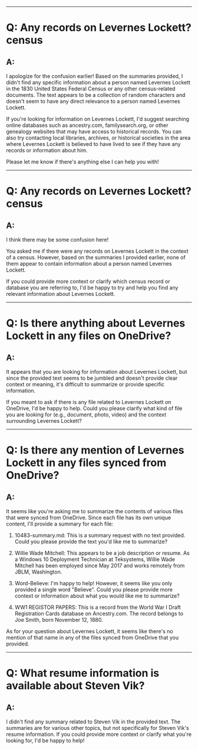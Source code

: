 
---

# Q: Any records on Levernes Lockett? census

## A:
I apologize for the confusion earlier! Based on the summaries provided, I didn't find any specific information about a person named Levernes Lockett in the 1830 United States Federal Census or any other census-related documents. The text appears to be a collection of random characters and doesn't seem to have any direct relevance to a person named Levernes Lockett.

If you're looking for information on Levernes Lockett, I'd suggest searching online databases such as ancestry.com, familysearch.org, or other genealogy websites that may have access to historical records. You can also try contacting local libraries, archives, or historical societies in the area where Levernes Lockett is believed to have lived to see if they have any records or information about him.

Please let me know if there's anything else I can help you with!

---

# Q: Any records on Levernes Lockett? census

## A:
I think there may be some confusion here!

You asked me if there were any records on Levernes Lockett in the context of a census. However, based on the summaries I provided earlier, none of them appear to contain information about a person named Levernes Lockett.

If you could provide more context or clarify which census record or database you are referring to, I'd be happy to try and help you find any relevant information about Levernes Lockett.

---

# Q: Is there anything about Levernes Lockett in any files on OneDrive?

## A:
It appears that you are looking for information about Levernes Lockett, but since the provided text seems to be jumbled and doesn't provide clear context or meaning, it's difficult to summarize or provide specific information.

If you meant to ask if there is any file related to Levernes Lockett on OneDrive, I'd be happy to help. Could you please clarify what kind of file you are looking for (e.g., document, photo, video) and the context surrounding Levernes Lockett?

---

# Q: Is there any mention of Levernes Lockett in any files synced from OneDrive?

## A:
It seems like you're asking me to summarize the contents of various files that were synced from OneDrive. Since each file has its own unique content, I'll provide a summary for each file:

1. 10483-summary.md: This is a summary request with no text provided. Could you please provide the text you'd like me to summarize?

2. Willie Wade Mitchell: This appears to be a job description or resume. As a Windows 10 Deployment Technician at Teksystems, Willie Wade Mitchell has been employed since May 2017 and works remotely from JBLM, Washington.

3. Word-Believe: I'm happy to help! However, it seems like you only provided a single word "Believe". Could you please provide more context or information about what you would like me to summarize?

4. WW1 REGISTOR PAPERS: This is a record from the World War I Draft Registration Cards database on Ancestry.com. The record belongs to Joe Smith, born November 12, 1880.

As for your question about Levernes Lockett, it seems like there's no mention of that name in any of the files synced from OneDrive that you provided.

---

# Q: What resume information is available about Steven Vik?

## A:
I didn't find any summary related to Steven Vik in the provided text. The summaries are for various other topics, but not specifically for Steven Vik's resume information. If you could provide more context or clarify what you're looking for, I'd be happy to help!
